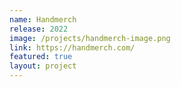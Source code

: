 ```yaml
---
name: Handmerch
release: 2022
image: /projects/handmerch-image.png
link: https://handmerch.com/
featured: true
layout: project
---
```

